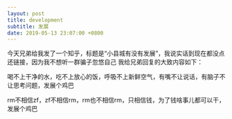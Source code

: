 ```yaml
---
layout: post
title: development
subtitle: 发展
date: 2019-05-13 23:07:00 +0800
---
```

今天兄弟给我发了一个知乎，标题是“小县城有没有发展”，我说实话到现在都没点还链接，因为我不想听一群骗子忽悠自己
我给兄弟回复的大致内容如下：

喝不上干净的水，吃不上放心的饭，呼吸不上新鲜空气，有嘴不让说话，有脑子不让思考问题，发展个鸡巴

rm不相信zf，zf不相信rm，rm也不相信rm，只相信钱，为了钱啥事儿都可以干，发展个鸡巴